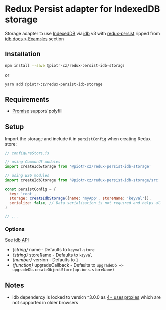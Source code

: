 # Redux Persist adapter for IndexedDB storage

Storage adapter to use [IndexedDB](https://developer.mozilla.org/en-US/docs/Glossary/IndexedDB) via [idb](https://www.npmjs.com/package/idb) v3 with [redux-persist](https://github.com/rt2zz/redux-persist) ripped from [idb docs > Examples](https://github.com/jakearchibald/idb/tree/v3.0.0#keyval-store) section

## Installation

```sh
npm install --save @piotr-cz/redux-persist-idb-storage
```
or

```
yarn add @piotr-cz/redux-persist-idb-storage
```

## Requirements

- [Promise](https://developer.mozilla.org/en-US/docs/Web/JavaScript/Reference/Global_Objects/Promise) support/ polyfill

## Setup

Import the storage and include it in `persistConfig` when creating Redux store:

```js
// configureStore.js

// using CommonJS modules
import createIdbStorage from '@piotr-cz/redux-persist-idb-storage'

// using ES6 modules
import createIdbStorage from '@piotr-cz/redux-persist-idb-storage/src'

const persistConfig = {
  key: 'root',
  storage: createIdbStorage({name: 'myApp', storeName: 'keyval'}),
  serialize: false, // Data serialization is not required and helps allows DevTools to inspect storage value
}

// ...
```

### Options

See [idb API](https://github.com/jakearchibald/idb/tree/v3.0.2#api)

- _{string}_ name - Defaults to `keyval-store`
- _{string}_ storeName - Defaults to `keyval`
- _{number}_ version - Defaults to `1`
- _{function}_ upgradeCallback - Defaults to `upgradeDb => upgradeDb.createObjectStore(options.storeName)`

## Notes

- idb dependency is locked to version ^3.0.0 as [4+ uses](https://github.com/jakearchibald/idb/blob/v4.0.3/changes.md#new-stuff) [proxies](https://developer.mozilla.org/en-US/docs/Web/JavaScript/Reference/Global_Objects/Proxy) which are not supported in older browsers
